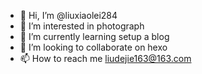 - 👋 Hi, I’m @liuxiaolei284
- 👀 I’m interested in photograph
- 🌱 I’m currently learning setup a blog
- 💞️ I’m looking to collaborate on hexo
- 📫 How to reach me liudejie163@163.com

<!---
liuxiaolei284/liuxiaolei284 is a ✨ special ✨ repository because its `README.md` (this file) appears on your GitHub profile.
You can click the Preview link to take a look at your changes.
--->
